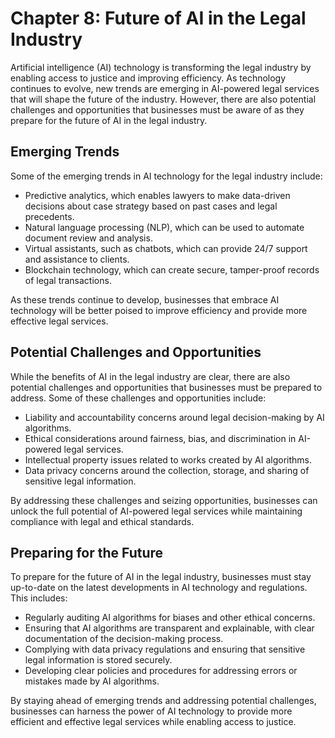 Chapter 8: Future of AI in the Legal Industry
=============================================

Artificial intelligence (AI) technology is transforming the legal industry by enabling access to justice and improving efficiency. As technology continues to evolve, new trends are emerging in AI-powered legal services that will shape the future of the industry. However, there are also potential challenges and opportunities that businesses must be aware of as they prepare for the future of AI in the legal industry.

Emerging Trends
---------------

Some of the emerging trends in AI technology for the legal industry include:

* Predictive analytics, which enables lawyers to make data-driven decisions about case strategy based on past cases and legal precedents.
* Natural language processing (NLP), which can be used to automate document review and analysis.
* Virtual assistants, such as chatbots, which can provide 24/7 support and assistance to clients.
* Blockchain technology, which can create secure, tamper-proof records of legal transactions.

As these trends continue to develop, businesses that embrace AI technology will be better poised to improve efficiency and provide more effective legal services.

Potential Challenges and Opportunities
--------------------------------------

While the benefits of AI in the legal industry are clear, there are also potential challenges and opportunities that businesses must be prepared to address. Some of these challenges and opportunities include:

* Liability and accountability concerns around legal decision-making by AI algorithms.
* Ethical considerations around fairness, bias, and discrimination in AI-powered legal services.
* Intellectual property issues related to works created by AI algorithms.
* Data privacy concerns around the collection, storage, and sharing of sensitive legal information.

By addressing these challenges and seizing opportunities, businesses can unlock the full potential of AI-powered legal services while maintaining compliance with legal and ethical standards.

Preparing for the Future
------------------------

To prepare for the future of AI in the legal industry, businesses must stay up-to-date on the latest developments in AI technology and regulations. This includes:

* Regularly auditing AI algorithms for biases and other ethical concerns.
* Ensuring that AI algorithms are transparent and explainable, with clear documentation of the decision-making process.
* Complying with data privacy regulations and ensuring that sensitive legal information is stored securely.
* Developing clear policies and procedures for addressing errors or mistakes made by AI algorithms.

By staying ahead of emerging trends and addressing potential challenges, businesses can harness the power of AI technology to provide more efficient and effective legal services while enabling access to justice.
